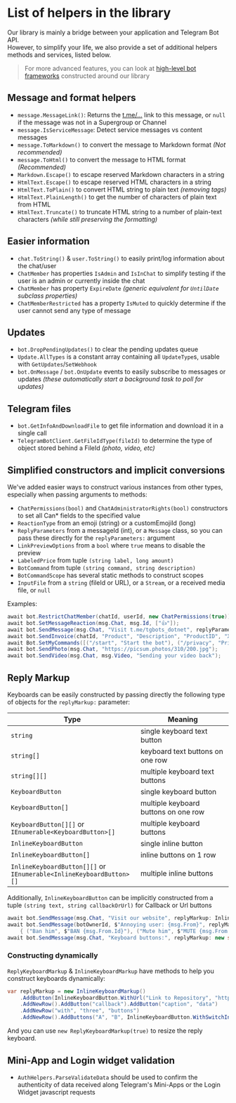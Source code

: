 ﻿# List of helpers in the library

Our library is mainly a bridge between your application and Telegram Bot API.  
However, to simplify your life, we also provide a set of additional helpers methods and services, listed below.

> For more advanced features, you can look at [high-level bot frameworks](https://github.com/TelegramBots/Telegram.Bot/wiki) constructed around our library

## Message and format helpers

- `message.MessageLink()`: Returns the <a href="t.me">t.me/...</a> link to this message, or `null` if the message was not in a Supergroup or Channel
- `message.IsServiceMessage`: Detect service messages vs content messages
- `message.ToMarkdown()` to convert the message to Markdown format _(Not recommended)_
- `message.ToHtml()` to convert the message to HTML format _(Recommended)_
- `Markdown.Escape()` to escape reserved Markdown characters in a string
- `HtmlText.Escape()` to escape reserved HTML characters in a string
- `HtmlText.ToPlain()` to convert HTML string to plain text _(removing tags)_
- `HtmlText.PlainLength()` to get the number of characters of plain text from HTML
- `HtmlText.Truncate()` to truncate HTML string to a number of plain-text characters _(while still preserving the formatting)_

## Easier information
- `chat.ToString()` & `user.ToString()` to easily print/log information about the chat/user
- `ChatMember` has properties `IsAdmin` and `IsInChat` to simplify testing if the user is an admin or currently inside the chat
- `ChatMember` has property `ExpireDate` _(generic equivalent for `UntilDate` subclass properties)_
- `ChatMemberRestricted` has a property `IsMuted` to quickly determine if the user cannot send any type of message

## Updates
- `bot.DropPendingUpdates()` to clear the pending updates queue
- `Update.AllTypes` is a constant array containing all `UpdateType`s, usable with `GetUpdates`/`SetWebhook`
- `bot.OnMessage` / `bot.OnUpdate` events to easily subscribe to messages or updates
_(these automatically start a background task to poll for updates)_

## Telegram files
- `bot.GetInfoAndDownloadFile` to get file information and download it in a single call
- `TelegramBotClient.GetFileIdType(fileId)` to determine the type of object stored behind a FileId _(photo, video, etc)_

## Simplified constructors and implicit conversions
We've added easier ways to construct various instances from other types, especially when passing arguments to methods:
- `ChatPermissions(bool)` and `ChatAdministratorRights(bool)` constructors to set all Can* fields to the specified value
- `ReactionType` from an emoji (string) or a customEmojiId (long)
- `ReplyParameters` from a messageId (int), or a `Message` class, so you can pass these directly for the `replyParameters:` argument
- `LinkPreviewOptions` from a `bool` where `true` means to disable the preview
- `LabeledPrice` from tuple `(string label, long amount)`
- `BotCommand` from tuple `(string command, string description)`
- `BotCommandScope` has several static methods to construct scopes
- `InputFile` from a `string` (fileId or URL), or a `Stream`, or a received media file, or `null`

Examples:
```csharp
await bot.RestrictChatMember(chatId, userId, new ChatPermissions(true)); // unmute
await bot.SetMessageReaction(msg.Chat, msg.Id, ["👍"]);
await bot.SendMessage(msg.Chat, "Visit t.me/tgbots_dotnet", replyParameters: msg, linkPreviewOptions: true);
await bot.SendInvoice(chatId, "Product", "Description", "ProductID", "XTR", [("Price", 500)]);
await Bot.SetMyCommands([("/start", "Start the bot"), ("/privacy", "Privacy policy")], BotCommandScope.AllPrivateChats());
await bot.SendPhoto(msg.Chat, "https://picsum.photos/310/200.jpg");
await bot.SendVideo(msg.Chat, msg.Video, "Sending your video back");
```

## Reply Markup

Keyboards can be easily constructed by passing directly the following type of objects for the `replyMarkup:` parameter:

| Type | Meaning |
|------|---------|
| `string` | single keyboard text button |
| `string[]` | keyboard text buttons on one row |
| `string[][]` | multiple keyboard text buttons |
| `KeyboardButton` | single keyboard button |
| `KeyboardButton[]` | multiple keyboard buttons on one row |
| `KeyboardButton[][]` or<br/>`IEnumerable<KeyboardButton>[]` | multiple keyboard buttons |
| `InlineKeyboardButton` | single inline button |
| `InlineKeyboardButton[]` | inline buttons on 1 row |
| `InlineKeyboardButton[][]` or<br/> `IEnumerable<InlineKeyboardButton>[]` | multiple inline buttons |

Additionally, `InlineKeyboardButton` can be implicitly constructed from a tuple `(string text, string callbackOrUrl)` for Callback or Url buttons
```csharp
await bot.SendMessage(msg.Chat, "Visit our website", replyMarkup: InlineKeyboardButton.WithUrl("Click here", "https://telegrambots.github.io/book/"));
await bot.SendMessage(botOwnerId, $"Annoying user: {msg.From}", replyMarkup: new InlineKeyboardButton[]
    { ("Ban him", $"BAN {msg.From.Id}"), ("Mute him", $"MUTE {msg.From.Id}") });
await bot.SendMessage(msg.Chat, "Keyboard buttons:", replyMarkup: new string[] { "MENU", "INFO", "LANGUAGE" });
```
### Constructing dynamically
`ReplyKeyboardMarkup` & `InlineKeyboardMarkup` have methods to help you construct keyboards dynamically:
```csharp
var replyMarkup = new InlineKeyboardMarkup()
    .AddButton(InlineKeyboardButton.WithUrl("Link to Repository", "https://github.com/TelegramBots/Telegram.Bot"))
    .AddNewRow().AddButton("callback").AddButton("caption", "data")
    .AddNewRow("with", "three", "buttons")
    .AddNewRow().AddButtons("A", "B", InlineKeyboardButton.WithSwitchInlineQueryCurrentChat("switch"));
```

And you can use `new ReplyKeyboardMarkup(true)` to resize the reply keyboard.

## Mini-App and Login widget validation
- `AuthHelpers.ParseValidateData` should be used to confirm the authenticity of data received along Telegram's Mini-Apps or the Login Widget javascript requests
